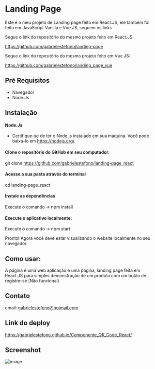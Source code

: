 # Landing Page

Este é o meu projeto de Landing page feito em React.JS, ele também foi feito em JavaScript Vanilla e Vue.JS, seguem os links

Segue o link do repositório do mesmo projeto feito em React.JS:

https://github.com/gabrielestefono/landing-page

Segue o link do repositório do mesmo projeto feito em Vue.JS:

https://github.com/gabrielestefono/landing_page_vue

## Pré Requisitos
* Navegador
* Node.Js

## Instalação

#### Node.Js
* Certifique-se de ter o Node.js instalado em sua máquina. Você pode baixá-lo em https://nodejs.org/.
#### Clone o repositório do GitHub em seu computador:
git clone https://github.com/gabrielestefono/landing-page_react
#### Acesse a sua pasta através do terminal
cd landing-page_react
#### Instale as dependências 
Execute o comando -> npm install
#### Execute o aplicativo localmente:
Execute o comando -> npm start


Pronto! Agora você deve estar visualizando o website localmente no seu navegador.

## Como usar:

A página é uma web aplicação é uma página, landing page feita em React.JS para simples demonstração de um produto com um botão de registre-se (Não funcional)

## Contato

email: gabrielestefono@hotmail.com

## Link do deploy
https://gabrielestefono.github.io/Componente_QR_Code_React/

## Screenshot
![image](https://user-images.githubusercontent.com/104292192/234360617-49a8f6a2-3fcb-4324-b1f8-793e8f05ce38.png)
